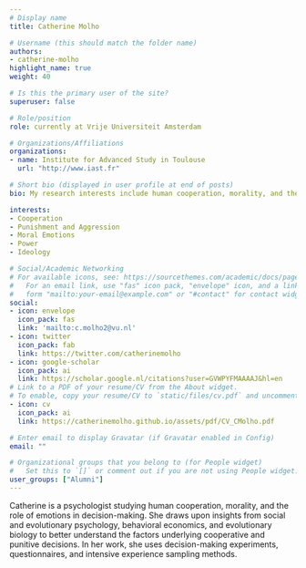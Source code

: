 ```yaml
---
# Display name
title: Catherine Molho

# Username (this should match the folder name)
authors:
- catherine-molho
highlight_name: true
weight: 40

# Is this the primary user of the site?
superuser: false

# Role/position
role: currently at Vrije Universiteit Amsterdam

# Organizations/Affiliations
organizations:
- name: Institute for Advanced Study in Toulouse
  url: "http://www.iast.fr"

# Short bio (displayed in user profile at end of posts)
bio: My research interests include human cooperation, morality, and the role of emotions in decision-making.

interests:
- Cooperation
- Punishment and Aggression
- Moral Emotions
- Power
- Ideology

# Social/Academic Networking
# For available icons, see: https://sourcethemes.com/academic/docs/page-builder/#icons
#   For an email link, use "fas" icon pack, "envelope" icon, and a link in the
#   form "mailto:your-email@example.com" or "#contact" for contact widget.
social:
- icon: envelope
  icon_pack: fas
  link: 'mailto:c.molho2@vu.nl'
- icon: twitter
  icon_pack: fab
  link: https://twitter.com/catherinemolho
- icon: google-scholar
  icon_pack: ai
  link: https://scholar.google.nl/citations?user=GVWPYFMAAAAJ&hl=en
# Link to a PDF of your resume/CV from the About widget.
# To enable, copy your resume/CV to `static/files/cv.pdf` and uncomment the lines below.
- icon: cv
  icon_pack: ai
  link: https://catherinemolho.github.io/assets/pdf/CV_CMolho.pdf

# Enter email to display Gravatar (if Gravatar enabled in Config)
email: ""

# Organizational groups that you belong to (for People widget)
#   Set this to `[]` or comment out if you are not using People widget.
user_groups: ["Alumni"]
---
```


Catherine is a psychologist studying human cooperation, morality, and the role of emotions in decision-making. She draws upon insights from social and evolutionary psychology, behavioral economics, and evolutionary biology to better understand the factors underlying cooperative and punitive decisions. In her work, she uses decision-making experiments, questionnaires, and intensive experience sampling methods.

